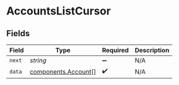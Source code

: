 # AccountsListCursor


## Fields

| Field                                                      | Type                                                       | Required                                                   | Description                                                |
| ---------------------------------------------------------- | ---------------------------------------------------------- | ---------------------------------------------------------- | ---------------------------------------------------------- |
| `next`                                                     | *string*                                                   | :heavy_minus_sign:                                         | N/A                                                        |
| `data`                                                     | [components.Account](../../models/components/account.md)[] | :heavy_check_mark:                                         | N/A                                                        |